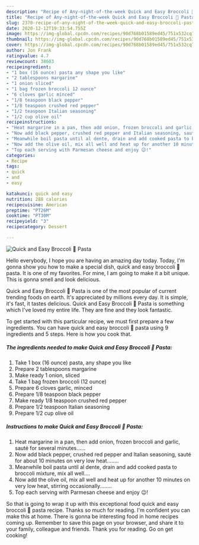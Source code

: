 ```yaml
---
description: "Recipe of Any-night-of-the-week Quick and Easy Broccoli 🥦 Pasta"
title: "Recipe of Any-night-of-the-week Quick and Easy Broccoli 🥦 Pasta"
slug: 2370-recipe-of-any-night-of-the-week-quick-and-easy-broccoli-pasta
date: 2020-12-12T19:33:54.755Z
image: https://img-global.cpcdn.com/recipes/90d768b01589ed45/751x532cq70/quick-and-easy-broccoli-🥦-pasta-recipe-main-photo.jpg
thumbnail: https://img-global.cpcdn.com/recipes/90d768b01589ed45/751x532cq70/quick-and-easy-broccoli-🥦-pasta-recipe-main-photo.jpg
cover: https://img-global.cpcdn.com/recipes/90d768b01589ed45/751x532cq70/quick-and-easy-broccoli-🥦-pasta-recipe-main-photo.jpg
author: Jon Frank
ratingvalue: 4.7
reviewcount: 38603
recipeingredient:
- "1 box (16 ounce) pasta any shape you like"
- "2 tablespoons margarine"
- "1 onion sliced"
- "1 bag frozen broccoli 12 ounce"
- "6 cloves garlic minced"
- "1/8 teaspoon black pepper"
- "1/8 teaspoon crushed red pepper"
- "1/2 teaspoon Italian seasoning"
- "1/2 cup olive oil"
recipeinstructions:
- "Heat margarine in a pan, then add onion, frozen broccoli and garlic, sauté for several minutes......"
- "Now add black pepper, crushed red pepper and Italian seasoning, sauté for about 10 minutes on very low heat........"
- "Meanwhile boil pasta until al dente, drain and add cooked pasta to broccoli mixture, mix all well...."
- "Now add the olive oil, mix all well and heat up for another 10 minutes on very low heat, stirring occasionally........"
- "Top each serving with Parmesan cheese and enjoy 😉!"
categories:
- Recipe
tags:
- quick
- and
- easy

katakunci: quick and easy 
nutrition: 288 calories
recipecuisine: American
preptime: "PT26M"
cooktime: "PT30M"
recipeyield: "3"
recipecategory: Dessert

---
```



![Quick and Easy Broccoli 🥦 Pasta](https://img-global.cpcdn.com/recipes/90d768b01589ed45/751x532cq70/quick-and-easy-broccoli-🥦-pasta-recipe-main-photo.jpg)

Hello everybody, I hope you are having an amazing day today. Today, I'm gonna show you how to make a special dish, quick and easy broccoli 🥦 pasta. It is one of my favorites. For mine, I am going to make it a bit unique. This is gonna smell and look delicious.



Quick and Easy Broccoli 🥦 Pasta is one of the most popular of current trending foods on earth. It's appreciated by millions every day. It is simple, it's fast, it tastes delicious. Quick and Easy Broccoli 🥦 Pasta is something which I've loved my entire life. They are fine and they look fantastic.


To get started with this particular recipe, we must first prepare a few ingredients. You can have quick and easy broccoli 🥦 pasta using 9 ingredients and 5 steps. Here is how you cook that.

<!--inarticleads1-->

##### The ingredients needed to make Quick and Easy Broccoli 🥦 Pasta:

1. Take 1 box (16 ounce) pasta, any shape you like
1. Prepare 2 tablespoons margarine
1. Make ready 1 onion, sliced
1. Take 1 bag frozen broccoli (12 ounce)
1. Prepare 6 cloves garlic, minced
1. Prepare 1/8 teaspoon black pepper
1. Make ready 1/8 teaspoon crushed red pepper
1. Prepare 1/2 teaspoon Italian seasoning
1. Prepare 1/2 cup olive oil




<!--inarticleads2-->

##### Instructions to make Quick and Easy Broccoli 🥦 Pasta:

1. Heat margarine in a pan, then add onion, frozen broccoli and garlic, sauté for several minutes......
1. Now add black pepper, crushed red pepper and Italian seasoning, sauté for about 10 minutes on very low heat........
1. Meanwhile boil pasta until al dente, drain and add cooked pasta to broccoli mixture, mix all well....
1. Now add the olive oil, mix all well and heat up for another 10 minutes on very low heat, stirring occasionally........
1. Top each serving with Parmesan cheese and enjoy 😉!




So that is going to wrap it up with this exceptional food quick and easy broccoli 🥦 pasta recipe. Thanks so much for reading. I'm confident you can make this at home. There is gonna be interesting food in home recipes coming up. Remember to save this page on your browser, and share it to your family, colleague and friends. Thank you for reading. Go on get cooking!
